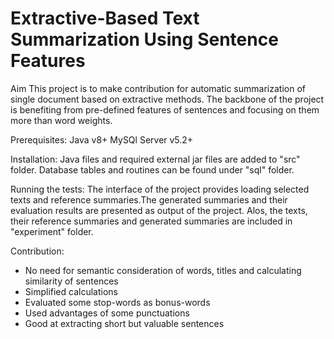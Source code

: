 # Extractive-Based Text Summarization Using Sentence Features
Aim
This project is to make contribution for automatic summarization of single document based on extractive methods. The backbone of the project is benefiting from pre-defined features of sentences and focusing on them more than word weights. 

Prerequisites:
Java v8+
MySQl Server v5.2+

Installation:
Java files and required external jar files are added to "src" folder. Database tables and routines can be found under "sql" folder.

Running the tests:
The interface of the project provides loading selected texts and reference summaries.The generated summaries and their evaluation results are presented as output of the project. Alos, the texts, their reference summaries and generated summaries are included in "experiment" folder.

Contribution:
- No need for semantic consideration of words, titles and calculating similarity of sentences
- Simplified calculations
- Evaluated some stop-words as bonus-words
- Used advantages of some punctuations
- Good at extracting short but valuable sentences
